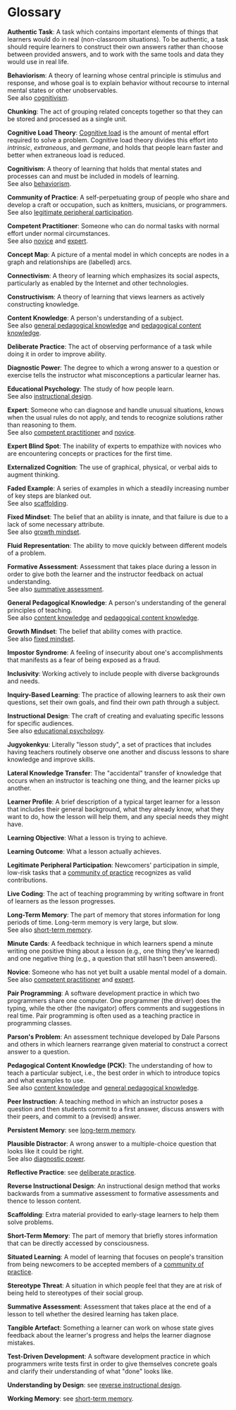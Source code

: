 # Glossary

**Authentic Task**:
<a name="authentic-task"></a>
A task which contains important elements of things that learners would
do in real (non-classroom situations).  To be authentic, a task should
require learners to construct their own answers rather than choose
between provided answers, and to work with the same tools and data
they would use in real life.

**Behaviorism**:
<a name="behaviorism"></a>
A theory of learning whose central principle is stimulus and response,
and whose goal is to explain behavior without recourse to internal
mental states or other unobservables.
<br>
See also [cognitivism](#cognitivism).

**Chunking**:
<a name="chunking"></a>
The act of grouping related concepts together so that they can be
stored and processed as a single unit.

**Cognitive Load Theory**:
<a name="cognitive-load-theory"></a>
[Cognitive load][wikipedia-cognitive-load] is the amount of mental
effort required to solve a problem.  Cognitive load theory divides
this effort into *intrinsic*, *extraneous*, and *germane*, and holds
that people learn faster and better when extraneous load is reduced.

**Cognitivism**:
<a name="cognitivism"></a>
A theory of learning that holds that mental states and processes can
and must be included in models of learning.
<br>
See also [behaviorism](#behaviorism).

**Community of Practice**:
<a name="community-of-practice"></a>
A self-perpetuating group of people who share and develop a craft or
occupation, such as knitters, musicians, or programmers.
<br>
See also [legitimate peripheral
participation](#legitimate-peripheral-participation).

**Competent Practitioner**:
<a name="competent-practitioner"></a>
Someone who can do normal tasks with normal effort under normal
circumstances.
<br>
See also [novice](#novice) and [expert](#novice).

**Concept Map**:
<a name="concept-map"></a>
A picture of a mental model in which concepts are nodes in a graph
and relationships are (labelled) arcs.

**Connectivism**:
<a name="connectivism"></a>
A theory of learning which emphasizes its social aspects, particularly
as enabled by the Internet and other technologies.

**Constructivism**:
<a name="constructivism"></a>
A theory of learning that views learners as actively constructing
knowledge.

**Content Knowledge**:
<a name="content-knowledge"></a>
A person's understanding of a subject.
<br>
See also [general pedagogical
knowledge](#general-pedagogical-knowledge) and [pedagogical content
knowledge](#pedagogical-content-knowledge).

**Deliberate Practice**:
<a name="deliberate-practice"></a>
The act of observing performance of a task while doing it in order to
improve ability.

**Diagnostic Power**:
<a name="diagnostic-power"></a>
The degree to which a wrong answer to a question or exercise tells the
instructor what misconceptions a particular learner has.

**Educational Psychology**:
<a name="educational-psychology"></a>
The study of how people learn.
<br>
See also [instructional design](#instructional-design).

**Expert**:
<a name="expert"></a>
Someone who can diagnose and handle unusual situations, knows when the
usual rules do not apply, and tends to recognize solutions rather than
reasoning to them.
<br>
See also [competent practitioner](#competent-practitioner) and
[novice](#novice).

**Expert Blind Spot**:
<a name="expert-blind-spot"></a>
The inability of experts to empathize with novices who are
encountering concepts or practices for the first time.

**Externalized Cognition**:
<a name="externalized-cognition"></a>
The use of graphical, physical, or verbal aids to augment thinking.

**Faded Example**:
<a name="faded-example"></a>
A series of examples in which a steadily increasing number of key
steps are blanked out.
<br>
See also [scaffolding](#scaffolding).

**Fixed Mindset**:
<a name="fixed-mindset"></a>
The belief that an ability is innate, and that failure is due to a
lack of some necessary attribute.
<br>
See also [growth mindset](#growth-mindset).

**Fluid Representation**:
<a name="fluid-representation"></a>
The ability to move quickly between different models of a problem.

**Formative Assessment**:
<a name="formative-assessment"></a>
Assessment that takes place during a lesson in order to give both the
learner and the instructor feedback on actual understanding.
<br>
See also [summative assessment](#summative-assessment).

**General Pedagogical Knowledge**:
<a name="general-pedagogical-knowledge"></a>
A person's understanding of the general principles of teaching.
<br>
See also [content knowledge](#content-knowledge) and [pedagogical
content knowledge](#pedagogical-content-knowledge).

**Growth Mindset**:
<a name="growth-mindset"></a>
The belief that ability comes with practice.
<br>
See also [fixed mindset](#fixed-mindset).

**Impostor Syndrome**:
<a name="impostor-syndrome"></a>
A feeling of insecurity about one's accomplishments that manifests as
a fear of being exposed as a fraud.

**Inclusivity**:
<a name="inclusivity"></a>
Working actively to include people with diverse backgrounds and needs.

**Inquiry-Based Learning**:
<a name="inquiry-based-learning"></a>
The practice of allowing learners to ask their own questions, set
their own goals, and find their own path through a subject.

**Instructional Design**:
<a name="instructional-design"></a>
The craft of creating and evaluating specific lessons for specific
audiences.
<br>
See also [educational psychology](#educational-psychology).

**Jugyokenkyu**:
<a name="jugyokenkyu"></a>
Literally "lesson study", a set of practices that includes having
teachers routinely observe one another and discuss lessons to share
knowledge and improve skills.

**Lateral Knowledge Transfer**:
<a name="lateral-knowledge-transfer"></a>
The "accidental" transfer of knowledge that occurs when an instructor
is teaching one thing, and the learner picks up another.

**Learner Profile**:
<a name="learner-profile"></a>
A brief description of a typical target learner for a lesson that
includes their general background, what they already know, what they
want to do, how the lesson will help them, and any special needs they
might have.

**Learning Objective**:
<a name="learning-objective"></a>
What a lesson is trying to achieve.

**Learning Outcome**:
<a name="learning-outcome"></a>
What a lesson actually achieves.

**Legitimate Peripheral Participation**:
<a name="legitimate-peripheral-participation"></a>
Newcomers' participation in simple, low-risk tasks that a [community
of practice](#community-of-practice) recognizes as valid
contributions.

**Live Coding**:
<a name="live-coding"></a>
The act of teaching programming by writing software in front of
learners as the lesson progresses.

**Long-Term Memory**:
<a name="long-term-memory"></a>
The part of memory that stores information for long periods of time.
Long-term memory is very large, but slow.
<br>
See also [short-term memory](#short-term-memory).

**Minute Cards**:
<a name="minute-cards"></a>
A feedback technique in which learners spend a minute writing one
positive thing about a lesson (e.g., one thing they've learned) and
one negative thing (e.g., a question that still hasn't been answered).

**Novice**:
<a name="novice"></a>
Someone who has not yet built a usable mental model of a domain.
<br>
See also [competent practitioner](#competent-practitioner) and
[expert](#expert).

**Pair Programming**:
<a name="pair-programming"></a>
A software development practice in which two programmers share one
computer.  One programmer (the driver) does the typing, while the
other (the navigator) offers comments and suggestions in real time.
Pair programming is often used as a teaching practice in programming
classes.

**Parson's Problem**:
<a name="parsons-problem"></a>
An assessment technique developed by Dale Parsons and others in which
learners rearrange given material to construct a correct answer to a
question.

**Pedagogical Content Knowledge (PCK)**:
<a name="pedagogical-content-knowledge"></a>
The understanding of how to teach a particular subject, i.e., the best
order in which to introduce topics and what examples to use.
<br>
See also [content knowledge](#content-knowledge) and [general
pedagogical knowledge](#general-pedagogical-knowledge).

**Peer Instruction**:
<a name="peer-instruction"></a>
A teaching method in which an instructor poses a question and then
students commit to a first answer, discuss answers with their peers,
and commit to a (revised) answer.

**Persistent Memory**:
<a name="persistent-memory"></a>
see [long-term memory](#long-term-memory).

**Plausible Distractor**:
<a name="plausible-distractor"></a>
A wrong answer to a multiple-choice question that looks like it could
be right.
<br>
See also [diagnostic power](#diagnostic-power).

**Reflective Practice**:
<a name="reflective-practice"></a>
see [deliberate practice](#deliberate-practice).

**Reverse Instructional Design**:
<a name="reverse-instructional-design"></a>
An instructional design method that works backwards from a summative
assessment to formative assessments and thence to lesson content.

**Scaffolding**:
<a name="scaffolding"></a>
Extra material provided to early-stage learners to help them solve problems.

**Short-Term Memory**:
<a name="short-term-memory"></a>
The part of memory that briefly stores information that can be
directly accessed by consciousness.

**Situated Learning**:
<a name="situated-learning"></a>
A model of learning that focuses on people's transition from being
newcomers to be accepted members of a [community of
practice](#community-of-practice).

**Stereotype Threat**:
<a name="stereotype-threat"></a>
A situation in which people feel that they are at risk of being held
to stereotypes of their social group.

**Summative Assessment**:
<a name="summative-assessment"></a>
Assessment that takes place at the end of a lesson to tell whether the
desired learning has taken place.

**Tangible Artefact**:
<a name="tangible-artefact"></a>
Something a learner can work on whose state gives feedback about the
learner's progress and helps the learner diagnose mistakes.

**Test-Driven Development**:
<a name="test-driven-development"></a>
A software development practice in which programmers write tests first
in order to give themselves concrete goals and clarify their
understanding of what "done" looks like.

**Understanding by Design**:
<a name="understanding-by-design"></a>
see [reverse instructional design](#reverse-instructional-design).

**Working Memory**:
<a name="working-memory"></a>
see [short-term memory](#short-term-memory).

[wikipedia-cognitive-load]: https://en.wikipedia.org/wiki/Cognitive_load
